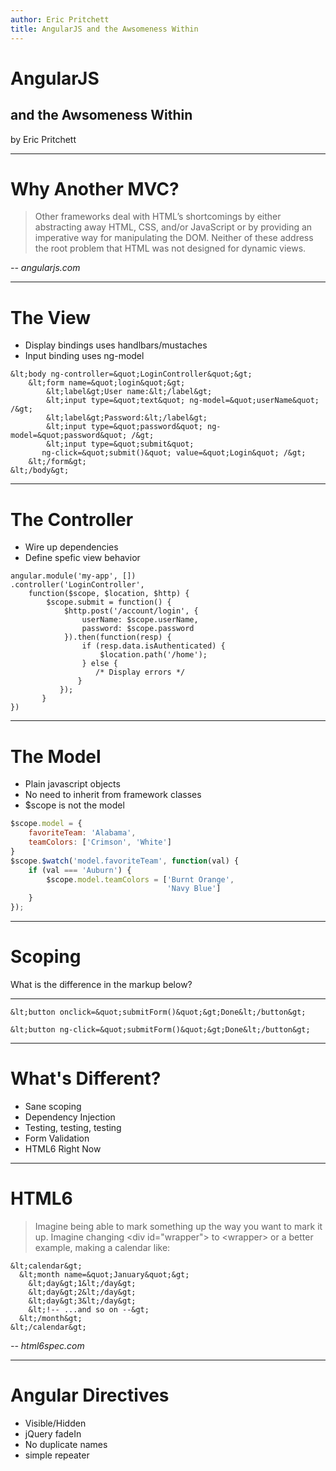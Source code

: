 ```yaml
---
author: Eric Pritchett
title: AngularJS and the Awsomeness Within
---
```


# AngularJS
## and the Awsomeness Within 
by Eric Pritchett

---

# Why Another MVC?

> Other frameworks deal with HTML’s shortcomings by either abstracting 
away HTML, CSS, and/or JavaScript or by providing an imperative way 
for manipulating the DOM. Neither of these address the root problem 
that HTML was not designed for dynamic views.

_-- angularjs.com_

---

# The View 

- Display bindings uses handlbars/mustaches
- Input binding uses ng-model


```
&lt;body ng-controller=&quot;LoginController&quot;&gt;
    &lt;form name=&quot;login&quot;&gt;
        &lt;label&gt;User name:&lt;/label&gt;
        &lt;input type=&quot;text&quot; ng-model=&quot;userName&quot; /&gt;
        &lt;label&gt;Password:&lt;/label&gt;
        &lt;input type=&quot;password&quot; ng-model=&quot;password&quot; /&gt;
        &lt;input type=&quot;submit&quot; 
       ng-click=&quot;submit()&quot; value=&quot;Login&quot; /&gt;
    &lt;/form&gt;
&lt;/body&gt;
```

---

# The Controller

- Wire up dependencies 
- Define spefic view behavior

```
angular.module('my-app', [])
.controller('LoginController', 
    function($scope, $location, $http) {
        $scope.submit = function() {
            $http.post('/account/login', {
                userName: $scope.userName,
                password: $scope.password
            }).then(function(resp) {
                if (resp.data.isAuthenticated) {
                    $location.path('/home');
                } else {
                   /* Display errors */
               }
           });
       }
})
```
---

# The Model

- Plain javascript objects
- No need to inherit from framework classes
- $scope is not the model

```javascript
$scope.model = {
    favoriteTeam: 'Alabama',
    teamColors: ['Crimson', 'White']
}
$scope.$watch('model.favoriteTeam', function(val) {
    if (val === 'Auburn') {
        $scope.model.teamColors = ['Burnt Orange',
                                   'Navy Blue']
    }
});
```
---

# Scoping

What is the difference in the markup below?

<hr>

```
&lt;button onclick=&quot;submitForm()&quot;&gt;Done&lt;/button&gt;

&lt;button ng-click=&quot;submitForm()&quot;&gt;Done&lt;/button&gt;
```
---

# What's Different?

- Sane scoping
- Dependency Injection
- Testing, testing, testing
- Form Validation
- HTML6 Right Now 

---

# HTML6

> Imagine being able to mark something up the way you want to mark it up.
Imagine changing &lt;div id=&quot;wrapper&quot;&gt; to &lt;wrapper&gt;
or a better example, making a calendar like:

```
&lt;calendar&gt;
  &lt;month name=&quot;January&quot;&gt;
    &lt;day&gt;1&lt;/day&gt;
    &lt;day&gt;2&lt;/day&gt;
    &lt;day&gt;3&lt;/day&gt;
    &lt;!-- ...and so on --&gt;
  &lt;/month&gt;
&lt;/calendar&gt;
```
_-- html6spec.com_

---

# Angular Directives

- Visible/Hidden
- jQuery fadeIn
- No duplicate names
- simple repeater
